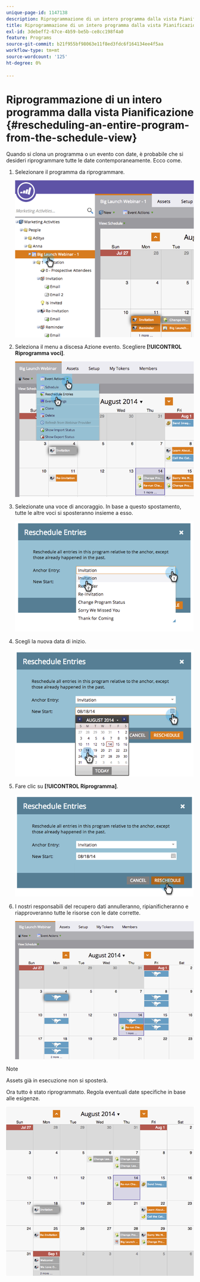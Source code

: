 ```yaml
---
unique-page-id: 1147138
description: Riprogrammazione di un intero programma dalla vista Pianificazione - Documenti Marketo - Documentazione del prodotto
title: Riprogrammazione di un intero programma dalla vista Pianificazione
exl-id: 3debeff2-67ce-4b59-be5b-ce8cc198f4a0
feature: Programs
source-git-commit: b21f955bf98063e11f8ed3fdc6f164134ee4f5aa
workflow-type: tm+mt
source-wordcount: '125'
ht-degree: 0%

---
```


# Riprogrammazione di un intero programma dalla vista Pianificazione {#rescheduling-an-entire-program-from-the-schedule-view}

Quando si clona un programma o un evento con date, è probabile che si desideri riprogrammare tutte le date contemporaneamente. Ecco come.

1. Selezionare il programma da riprogrammare.

   ![](assets/image2014-9-23-15-3a15-3a18.png)

1. Seleziona il menu a discesa Azione evento. Scegliere **[!UICONTROL Riprogramma voci]**.

   ![](assets/image2014-9-23-15-3a15-3a53.png)

1. Selezionate una voce di ancoraggio. In base a questo spostamento, tutte le altre voci si sposteranno insieme a esso.

   ![](assets/image2014-9-23-15-3a18-3a23.png)

1. Scegli la nuova data di inizio.

   ![](assets/image2014-9-23-15-3a18-3a37.png)

1. Fare clic su **[!UICONTROL Riprogramma]**.

   ![](assets/image2014-9-23-15-3a18-3a54.png)

1. I nostri responsabili del recupero dati annulleranno, ripianificheranno e riapproveranno tutte le risorse con le date corrette.

   ![](assets/image2014-9-23-15-3a19-3a1.png)

>[!NOTE]
>
>Assets già in esecuzione non si sposterà.

Ora tutto è stato riprogrammato. Regola eventuali date specifiche in base alle esigenze.

![](assets/image2014-9-23-15-3a19-3a58.png)
